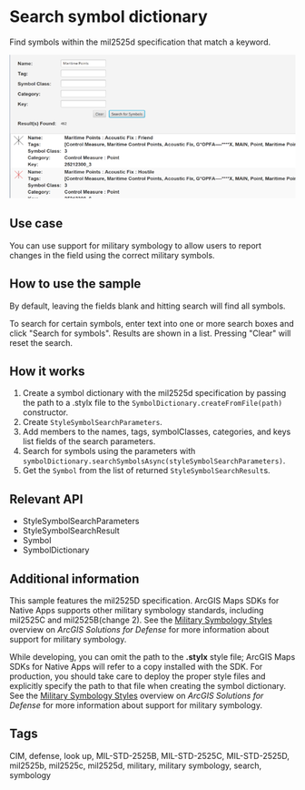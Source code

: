 # Search symbol dictionary

Find symbols within the mil2525d specification that match a keyword.

![Image of search symbol dictionary](SymbolDictionary.png)

## Use case

You can use support for military symbology to allow users to report changes in the field using the correct military symbols.

## How to use the sample

By default, leaving the fields blank and hitting search will find all symbols.

To search for certain symbols, enter text into one or more search boxes and click "Search for symbols". Results are shown in a list. Pressing "Clear" will reset the search.

## How it works

1. Create a symbol dictionary with the mil2525d specification by passing the path to a .stylx file to the `SymbolDictionary.createFromFile(path)` constructor.
2. Create `StyleSymbolSearchParameters`.
3. Add members to the names, tags, symbolClasses, categories, and keys list fields of the search parameters.
4. Search for symbols using the parameters with `symbolDictionary.searchSymbolsAsync(styleSymbolSearchParameters)`.
5. Get the `Symbol` from the list of returned `StyleSymbolSearchResult`s.

## Relevant API

* StyleSymbolSearchParameters
* StyleSymbolSearchResult
* Symbol
* SymbolDictionary

## Additional information

This sample features the mil2525D specification. ArcGIS Maps SDKs for Native Apps supports other military symbology standards, including mil2525C and mil2525B(change 2). See the [Military Symbology Styles](https://solutions.arcgis.com/defense/help/military-symbology-styles/) overview on *ArcGIS Solutions for Defense* for more information about support for military symbology.

While developing, you can omit the path to the **.stylx** style file; ArcGIS Maps SDKs for Native Apps will refer to a copy installed with the SDK. For production, you should take care to deploy the proper style files and explicitly specify the path to that file when creating the symbol dictionary. See the [Military Symbology Styles](https://solutions.arcgis.com/defense/help/military-symbology-styles/) overview on *ArcGIS Solutions for Defense* for more information about support for military symbology.

## Tags

CIM, defense, look up, MIL-STD-2525B, MIL-STD-2525C, MIL-STD-2525D, mil2525b, mil2525c, mil2525d, military, military symbology, search, symbology
